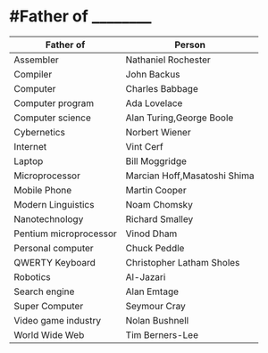 #Father of  ________
=============================
Father of|Person
---------|---------
Assembler|Nathaniel Rochester
Compiler|John Backus	
Computer|Charles Babbage
Computer program|Ada Lovelace
Computer science|Alan Turing,George Boole
Cybernetics|Norbert Wiener
Internet|Vint Cerf
Laptop|Bill Moggridge
Microprocessor|Marcian Hoff,Masatoshi Shima
Mobile Phone|Martin Cooper
Modern Linguistics|Noam Chomsky
Nanotechnology|Richard Smalley
Pentium microprocessor|Vinod Dham
Personal computer|Chuck Peddle
QWERTY Keyboard|Christopher Latham Sholes
Robotics|Al-Jazari
Search engine|Alan Emtage
Super Computer|Seymour Cray
Video game industry|Nolan Bushnell	
World Wide Web|Tim Berners-Lee
